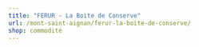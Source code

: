 ```yaml
---
title: "FERUR - La Boite de Conserve"
url: /mont-saint-aignan/ferur-la-boite-de-conserve/
shop: commodité
---
```

